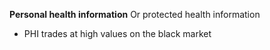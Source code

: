 **Personal health information** Or
protected health information
- PHI trades at high values on the black market